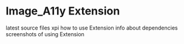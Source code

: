 # Image_A11y Extension

latest source files xpi
how to use Extension
info about dependencies
screenshots of using Extension
